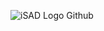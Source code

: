 ![iSAD Logo Github](https://github.com/sirx2713/Card_Game_R11/assets/122817303/659002cf-fcdc-440a-8bcb-5bf5201fe8f9)

